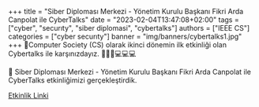 +++
title = "Siber Diploması Merkezi - Yönetim Kurulu Başkanı Fikri Arda Canpolat ile CyberTalks"
date = "2023-02-04T13:47:08+02:00"
tags = ["cyber", "securıty", "siber diplomasi", "cybertalks"]
authors = ["IEEE CS"]
categories = ["cyber securıty"]
banner = "img/banners/cybertalks1.jpg"
+++
🔵Computer Society (CS) olarak ikinci dönemin ilk etkinliği olan Cybertalks ile karşınızdayız. 🎉🎉🎉💻💻💻

🔵 Siber Diploması Merkezi - Yönetim Kurulu Başkanı Fikri Arda Canpolat ile CyberTalks etkinliğimizi gerçekleştirdik.

[Etkinlik Linki](https://www.instagram.com/p/CoAbKW4D7xa/)
